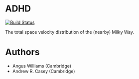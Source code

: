 ADHD
====

[![Build Status](https://travis-ci.org/andycasey/adhd.svg?branch=master)](https://travis-ci.org/andycasey/adhd)

The total space velocity distribution of the (nearby) Milky Way.

Authors
=======
 
 - Angus Williams (Cambridge)
 - Andrew R. Casey (Cambridge)

